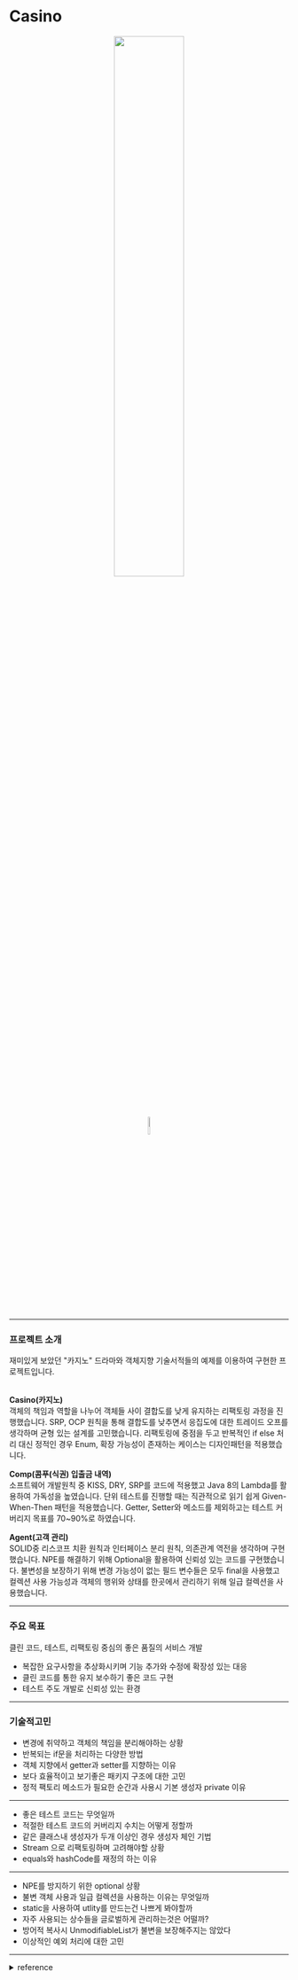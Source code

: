 # Casino
<div align="center">
  <img src="https://github.com/JayFreemandev/Casino/assets/72185011/d15176c3-5cbf-4763-a88f-deaa9096a859" width="50%"> <br>
  <img src="https://hits.seeyoufarm.com/api/count/incr/badge.svg?url=https%3A%2F%2Fgithub.com%2FJayFreemandev%2FCasino&count_bg=%2379C83D&title_bg=%23555555&icon=&icon_color=%23E7E7E7&title=hits&edge_flat=false" width="9%">
</div>
<hr>

### 프로젝트 소개
재미있게 보았던 "카지노" 드라마와 객체지향 기술서적들의 예제를 이용하여 구현한 프로젝트입니다.  
</br>  
  
**Casino(카지노)**  
객체의 책임과 역할을 나누어 객체들 사이 결합도를 낮게 유지하는 리팩토링 과정을 진행했습니다.
SRP, OCP 원칙을 통해 결합도를 낮추면서 응집도에 대한 트레이드 오프를 생각하며 균형 있는 설계를 고민했습니다.
리팩토링에 중점을 두고 반복적인 if else 처리 대신 정적인 경우 Enum, 확장 가능성이 존재하는 케이스는 디자인패턴을 적용했습니다.
</br>
  
**Comp(콤푸(식권) 입출금 내역)**  
소프트웨어 개발원칙 중 KISS, DRY, SRP를 코드에 적용했고 Java 8의 Lambda를 활용하여 가독성을 높였습니다.
단위 테스트를 진행할 때는 직관적으로 읽기 쉽게 Given-When-Then 패턴을 적용했습니다.
Getter, Setter와 메소드를 제외하고는 테스트 커버리지 목표를 70~90%로 하였습니다. 
</br>  
  
**Agent(고객 관리)**  
SOLID중 리스코프 치환 원칙과 인터페이스 분리 원칙, 의존관계 역전을 생각하며 구현했습니다.
NPE를 해결하기 위해 Optional을 활용하여 신뢰성 있는 코드를 구현했습니다.
불변성을 보장하기 위해 변경 가능성이 없는 필드 변수들은 모두 final을 사용했고 컬렉션 사용 가능성과 객체의 행위와 상태를 한곳에서 관리하기 위해 일급 컬렉션을 사용했습니다.  
<hr> 

### 주요 목표
클린 코드, 테스트, 리팩토링 중심의 좋은 품질의 서비스 개발
- 복잡한 요구사항을 추상화시키며 기능 추가와 수정에 확장성 있는 대응
- 클린 코드를 통한 유지 보수하기 좋은 코드 구현
- 테스트 주도 개발로 신뢰성 있는 환경
<hr>

### 기술적고민  
- 변경에 취약하고 객체의 책임을 분리해야하는 상황
- 반복되는 if문을 처리하는 다양한 방법
- 객체 지향에서 getter과 setter를 지향하는 이유
- 보다 효율적이고 보기좋은 패키지 구조에 대한 고민
- 정적 팩토리 메소드가 필요한 순간과 사용시 기본 생성자 private 이유
<hr>

- 좋은 테스트 코드는 무엇일까
- 적절한 테스트 코드의 커버리지 수치는 어떻게 정할까
- 같은 클래스내 생성자가 두개 이상인 경우 생성자 체인 기법
- Stream 으로 리팩토링하며 고려해야할 상황
- equals와 hashCode를 재정의 하는 이유
<hr>

- NPE를 방지하기 위한 optional 상황
- 불변 객체 사용과 일급 컬렉션을 사용하는 이유는 무엇일까
- static을 사용하여 utlity를 만드는건 나쁘게 봐야할까
- 자주 사용되는 상수들을 글로벌하게 관리하는것은 어떨까?
- 방어적 복사시 UnmodifiableList가 불변을 보장해주지는 않았다
- 이상적인 예외 처리에 대한 고민
<hr>
<details>
<summary> reference </summary>
- 오브젝트: 코드로 이해하는 객체지향 설계  
- 객체지향의 사실과 오해
- 좋은 코드, 나쁜 코드
- 실전 자바 소프트웨어
- 자바 코딩의 기술
- 쏙쏙 들어오는 함수형 코딩
- 단위 테스트
</details>
